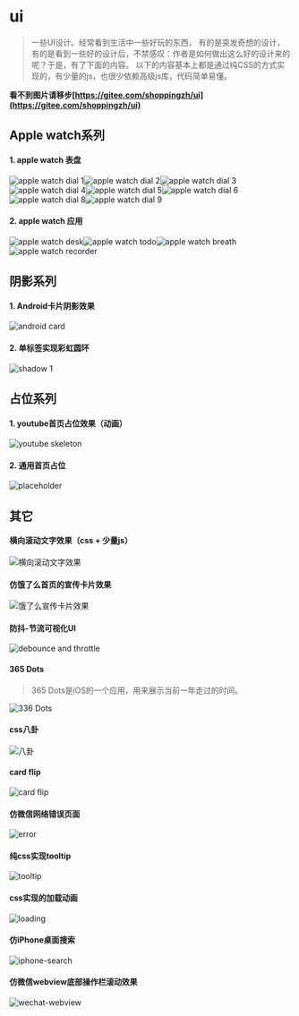 # ui

> 一些UI设计。经常看到生活中一些好玩的东西， 有的是突发奇想的设计，有的是看到一些好的设计后，不禁感叹：作者是如何做出这么好的设计来的呢？于是，有了下面的内容。
> 以下的内容基本上都是通过纯CSS的方式实现的，有少量的js，也很少依赖高级js库，代码简单易懂。



**看不到图片请移步[https://gitee.com/shoppingzh/ui](https://gitee.com/shoppingzh/ui)**



## Apple watch系列

#### 1. apple watch 表盘
![apple watch dial 1](images/apple-watch-dial-1.png)![apple watch dial 2](images/apple-watch-dial-2.gif)![apple watch dial 3](images/apple-watch-dial-3.png)![apple watch dial 4](images/apple-watch-dial-4.png)![apple watch dial 5](images/apple-watch-dial-5.gif?v=3)![apple watch dial 6](images/apple-watch-dial-6.gif)![apple watch dial 8](images/apple-watch-dial-8.gif)![apple watch dial 9](images/apple-watch-dial-9.gif)


#### 2. apple watch 应用
![apple watch desk](images/apple-watch-desk.png)![apple watch todo](images/apple-watch-todo.gif)![apple watch breath](images/apple-watch-breath2.gif)![apple watch recorder](images/apple-watch-recorder.gif)


## 阴影系列

#### 1. Android卡片阴影效果
![android card](images/android-card.png)

#### 2. 单标签实现彩虹圆环
![shadow 1](images/shadow.png)

## 占位系列
#### 1. youtube首页占位效果（动画）
![youtube skeleton](images/skeleton-youtube.gif)

#### 2. 通用首页占位
![placeholder](images/skeleton-home.png)

## 其它

#### 横向滚动文字效果（css + 少量js）
![横向滚动文字效果](images/roll-text.gif)

#### 仿饿了么首页的宣传卡片效果
![饿了么宣传卡片效果](images/ele.me.gif)

#### 防抖-节流可视化UI
![debounce and throttle](images/debounce-throttle.gif)

#### 365 Dots
> 365 Dots是iOS的一个应用，用来展示当前一年走过的时间。

![336 Dots](images/5.jpg)

#### css八卦
![八卦](images/gossip.gif)

#### card flip
![card flip](images/1.gif)

#### 仿微信网络错误页面
![error](images/3.jpg)

#### 纯css实现tooltip
![tooltip](images/tooltip.gif)

#### css实现的加载动画
![loading](images/loading.gif)

#### 仿iPhone桌面搜索
![iphone-search](images/iphone-search.gif)

#### 仿微信webview底部操作栏滚动效果
![wechat-webview](images/wechat-webview.gif)